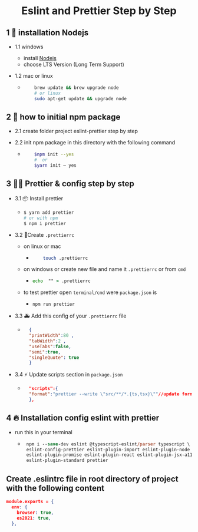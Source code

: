 
<div align="center">

<h1> Eslint and Prettier Step by Step </h1>
</div>

## 1  🎨 installation Nodejs

   - 1.1 windows
        - install <a href="https://nodejs.org/en" />Nodejs</a>
        - choose LTS Version (Long Term Support)
    
 - 1.2 mac or linux

    -  ```bash
           brew update && brew upgrade node
           # or linux
           sudo apt-get update && upgrade node
        ```

## 2  🎇 how to initial npm package
  - 2.1  create folder project eslint-prettier step by step

   - 2.2  init npm package in this directory with the following command
     
       - ```bash
             $npm init --yes
             #  or 
             $yarn init — yes
         ```

## 3 🐱‍🚀 Prettier & config step by step

  - 3.1 📦 Install prettier

     - ```bash
       $ yarn add prettier
       # or with npm
       $ npm i prettier
       ```

 - 3.2 🌴Create `.prettierrc`
   - on linux or mac
     - ```bash
           touch .prettierrc
       ```
   - on windows or create new file and name it `.prettierrc` or from `cmd`
   
      - ```cmd
        echo  "" > .prettierrc
        ```
   - to test prettier open `terminal/cmd` were `package.json` is
   
      - ```cmd
        npm run prettier
        ```

 - 3.3 🚑 Add this config of your `.prettierrc` file
   
     - ```json
         {
         "printWidth":80 ,
         "tabWidth":2 ,
         "useTabs":false,
         "semi":true,
         "singleQuote": true
         }
       ```

- 3.4 ⚡ Update scripts section in `package.json`

    - ```json
        "scripts":{
        "format":"prettier --write \"src/**/*.{ts,tsx}\""//update format script
        },
        ```

## 4 🔥 Installation config eslint with prettier
- run this in your terminal

  -  ```ps
      npm i --save-dev eslint @typescript-eslint/parser typescript \
      eslint-config-prettier eslint-plugin-import eslint-plugin-node \
      eslint-plugin-promise eslint-plugin-react eslint-plugin-jsx-a11y \
      eslint-plugin-standard prettier
      ```

## Create .eslintrc file in root directory of project with the following content

```json
module.exports = {
  env: {
    browser: true,
    es2021: true,
  },

```
